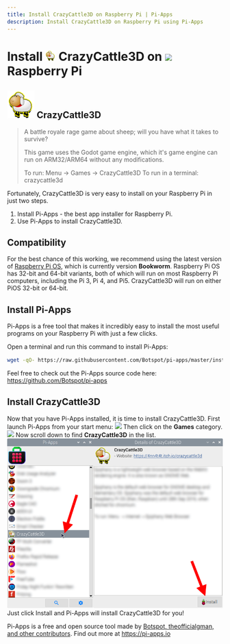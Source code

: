 ```yaml
---
title: Install CrazyCattle3D on Raspberry Pi | Pi-Apps
description: Install CrazyCattle3D on Raspberry Pi using Pi-Apps
---
```

<div class="simple-install-content content">

# Install <img src="/img/app-icons/CrazyCattle3D/icon-64.png" height=24> CrazyCattle3D on <img src=/img/other-icons/raspberrypi-icon.svg height=24> Raspberry Pi

## <img src="/img/app-icons/CrazyCattle3D/icon-64.png"> CrazyCattle3D
> A battle royale rage game about sheep; will you have what it takes to survive?
> 
> This game uses the Godot game engine, which it's game engine can run on ARM32/ARM64 without any modifications.
> 
> To run: Menu -> Games -> CrazyCattle3D
> To run in a terminal: crazycattle3d

Fortunately, CrazyCattle3D is very easy to install on your Raspberry Pi in just two steps.
1. Install Pi-Apps - the best app installer for Raspberry Pi.
2. Use Pi-Apps to install CrazyCattle3D.
</div>
<div class="simple-install-content content">

## Compatibility
For the best chance of this working, we recommend using the latest version of [Raspberry Pi OS](https://www.raspberrypi.com/software/), which is currently version **Bookworm**.
Raspberry Pi OS has 32-bit and 64-bit variants, both of which will run on most Raspberry Pi computers, including the Pi 3, Pi 4, and Pi5.
CrazyCattle3D will run on either PiOS 32-bit or 64-bit.
</div>
<div class="simple-install-content content">

## Install Pi-Apps

Pi-Apps is a free tool that makes it incredibly easy to install the most useful programs on your Raspberry Pi with just a few clicks.

Open a terminal and run this command to install Pi-Apps:
```bash
wget -qO- https://raw.githubusercontent.com/Botspot/pi-apps/master/install | bash
```
Feel free to check out the Pi-Apps source code here: https://github.com/Botspot/pi-apps
</div>
<div class="simple-install-content content">

## Install CrazyCattle3D

Now that you have Pi-Apps installed, it is time to install CrazyCattle3D.
First launch Pi-Apps from your start menu:
<img src="/img/start-menu.png">
Then click on the <b>Games</b> category.
<img src="/img/category-selections/Games.png">
Now scroll down to find <b>CrazyCattle3D</b> in the list.
<img src="/img/app-icons/CrazyCattle3D/app-selection.png">
Just click Install and Pi-Apps will install CrazyCattle3D for you!
</div>
<div class="simple-install-content content">

Pi-Apps is a free and open source tool made by [Botspot, theofficialgman, and other contributors](/about/#contributors). Find out more at https://pi-apps.io
</div>
